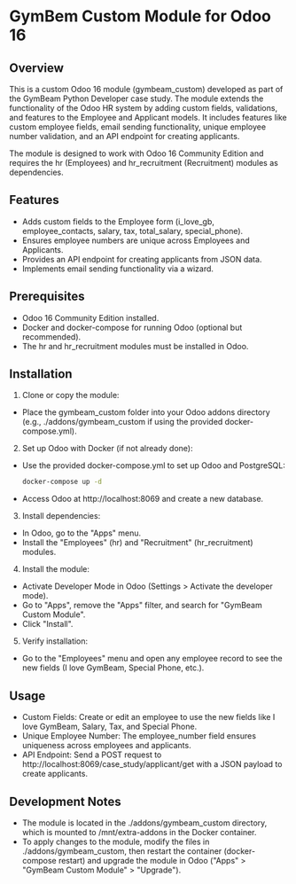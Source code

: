 # GymBem Custom Module for Odoo 16

## Overview

This is a custom Odoo 16 module (gymbeam_custom) developed as part of the GymBeam Python Developer case study. The module extends the functionality of the Odoo HR system by adding custom fields, validations, and features to the Employee and Applicant models. It includes features like custom employee fields, email sending functionality, unique employee number validation, and an API endpoint for creating applicants.

The module is designed to work with Odoo 16 Community Edition and requires the hr (Employees) and hr_recruitment (Recruitment) modules as dependencies.

## Features

- Adds custom fields to the Employee form (i_love_gb, employee_contacts, salary, tax, total_salary, special_phone).
- Ensures employee numbers are unique across Employees and Applicants.
- Provides an API endpoint for creating applicants from JSON data.
- Implements email sending functionality via a wizard.

## Prerequisites

- Odoo 16 Community Edition installed.
- Docker and docker-compose for running Odoo (optional but recommended).
- The hr and hr_recruitment modules must be installed in Odoo.

## Installation
1. Clone or copy the module:
 - Place the gymbeam_custom folder into your Odoo addons directory (e.g., ./addons/gymbeam_custom if using the provided docker-compose.yml).
2. Set up Odoo with Docker (if not already done):
- Use the provided docker-compose.yml to set up Odoo and PostgreSQL:
  ```bash
  docker-compose up -d

- Access Odoo at http://localhost:8069 and create a new database.

3. Install dependencies:

- In Odoo, go to the "Apps" menu.
- Install the "Employees" (hr) and "Recruitment" (hr_recruitment) modules.

4. Install the module:

- Activate Developer Mode in Odoo (Settings > Activate the developer mode).
- Go to "Apps", remove the "Apps" filter, and search for "GymBeam Custom Module".
- Click "Install".

5. Verify installation:

- Go to the "Employees" menu and open any employee record to see the new fields (I love GymBeam, Special Phone, etc.).

## Usage

- Custom Fields: Create or edit an employee to use the new fields like I love GymBeam, Salary, Tax, and Special Phone.
- Unique Employee Number: The employee_number field ensures uniqueness across employees and applicants.
- API Endpoint: Send a POST request to http://localhost:8069/case_study/applicant/get with a JSON payload to create applicants.

## Development Notes

- The module is located in the ./addons/gymbeam_custom directory, which is mounted to /mnt/extra-addons in the Docker container.
- To apply changes to the module, modify the files in ./addons/gymbeam_custom, then restart the container (docker-compose restart) and upgrade the module in Odoo ("Apps" > "GymBeam Custom Module" > "Upgrade").
